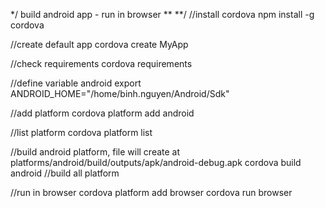 */
build android app - run in browser
**
**/
//install cordova
npm install -g cordova

//create default app
cordova create MyApp

//check requirements
cordova requirements

//define variable android
export ANDROID_HOME="/home/binh.nguyen/Android/Sdk"

//add platform
cordova platform add android

//list platform
cordova platform list

//build android platform, file will create at platforms/android/build/outputs/apk/android-debug.apk
cordova build android
//build all platform

//run in browser
cordova platform add browser
cordova run browser
